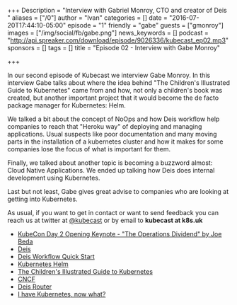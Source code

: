 +++
Description = "Interview with Gabriel Monroy, CTO and creator of Deis "
aliases = ["/0"]
author = "Ivan"
categories = []
date = "2016-07-20T17:44:10-05:00"
episode = "1"
friendly = "gabe"
guests = ["gmonroy"]
images = ["/img/social/fb/gabe.png"]
news_keywords = []
podcast = "http://api.spreaker.com/download/episode/9026336/kubecast_ep02.mp3"
sponsors = []
tags = []
title = "Episode 02 - Interview with Gabe Monroy"

+++


In our second episode of Kubecast we interview Gabe Monroy. In this interview Gabe talks about where the idea behind  "The Children's Illustrated Guide to Kubernetes" came from and how, not only a children's book was created, but another important project that it would become the de facto package manager for Kubernetes: Helm.

We talked a bit about the concept of NoOps and how Deis workflow help companies to reach that "Heroku way" of deploying and managing applications. Usual suspects like poor documentation and many moving parts in the installation of a kubernetes cluster and how it makes for some companies lose the focus of what is important for them.

Finally, we talked about another topic is becoming a buzzword almost: Cloud Native Applications. We ended up talking how Deis does internal development using Kubernetes.

Last but not least, Gabe gives great advise to companies who are looking at getting into Kubernetes.


As usual, if you want to get in contact or want to send feedback you can reach us at twitter at [@kubecast](https://twitter.com/kubecast) or by email to **kubecast at k8s.uk**


* [KubeCon Day 2 Opening Keynote - "The Operations Dividend" by Joe Beda](https://www.youtube.com/watch?v=GqtMjx5p0ps)
* [Deis ](https://deis.com)
* [Deis Workflow Quick Start](https://deis.com)
* [Kubernetes Helm](https://github.com/kubernetes/helm)
* [The Children's Illustrated Guide to Kubernetes](https://deis.com/blog/2016/kubernetes-illustrated-guide/)
* [CNCF](https://cncf.io/)
* [Deis Router](https://github.com/deis/router)
* [I have Kubernetes, now what?](https://www.youtube.com/watch?v=Jnm7Qn89RsU)
